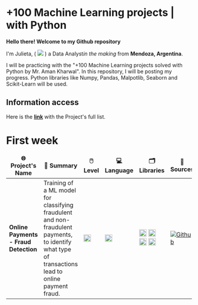 # +100 Machine Learning projects | with Python 

<p><b>Hello there! Welcome to my Github repository</b></p>
<p>I'm Julieta, ( <a href="https://github.com/Ju-oogle" target="_blank"><img src="https://img.shields.io/badge/About-green?&style=for-the-flat&logo=aboutdotme&logoColor=white"></a> ) a Data Analyst<em>in the making</em> from <b>Mendoza, Argentina</b>.</p>

<p>I will be practicing with the "+100 Machine Learning projects solved with Python by Mr. Aman Kharwal".
In this repository, I will be posting my progress. Python libraries like Numpy, Pandas, Malpotlib, Seaborn and Scikit-Learn will be used.</p>

## Information access

<p>Here is the <a href="https://thecleverprogrammer.com/2020/11/15/machine-learning-projects/" target="_blank"><b>link</b></a> with the Project's full list.</p>

# First week

<table>
  <thead align="center">
    <tr border: none;>
      <td><b>🌐 Project's Name</b></td>
      <td><b>📎 Summary</b></td>
      <td><b>🖱️ Level</b></td>
      <td><b>💻 Language</b></td>
      <td><b>🗂️ Libraries</b></td>
      <td><b>🔗 Sources</b></td>
    </tr>
  </thead>
  <tbody>
    <tr>
      <td><b>Online Payments - Fraud Detection</b></td>
      <td>Training of a ML model for classifying fraudulent and non-fraudulent payments, to identify what type of transactions lead to online payment fraud.</td>
      <td><img alt="Beginners" height="20" src="https://img.shields.io/badge/Beginners-green?&style=for-the-flat&logo=leve&logoColor=white"></a></td>
      <td><code><img alt="Python" height="20" src="https://img.shields.io/badge/Python-blue?&style=for-the-flat&logo=python&logoColor=white"></code></td>
      <td><img alt="NumPy" height="20" src="https://img.shields.io/badge/Numpy-darkgreen?&style=for-the-flat&logo=numpy&logoColor=white"> 
      <img alt="Pandas" height="20" src="https://img.shields.io/badge/Pandas-darkblue?&style=for-the-flat&logo=pandas&logoColor=white"> 
      <img alt="Plotly" height="20" src="https://img.shields.io/badge/Plotly-darkgrey?&style=for-the-flat&logo=plotly&logoColor=white"> 
      <img alt="Sklearn" height="20" src="https://img.shields.io/badge/Sklearn-orange?&style=for-the-flat&logo=scikitlearn&logoColor=white"></td>
      <td><a href="https://github.com/Ju-oogle/100daysOfCode/blob/master/fraudDetection.ipynb" target="_blank"><img alt="Github"   
      src="https://img.shields.io/badge/GitHub-orange?&style=for-the-flat&logo=github&logoColor=white"></a></td>
    </tr>
    
  </tbody>
</table>